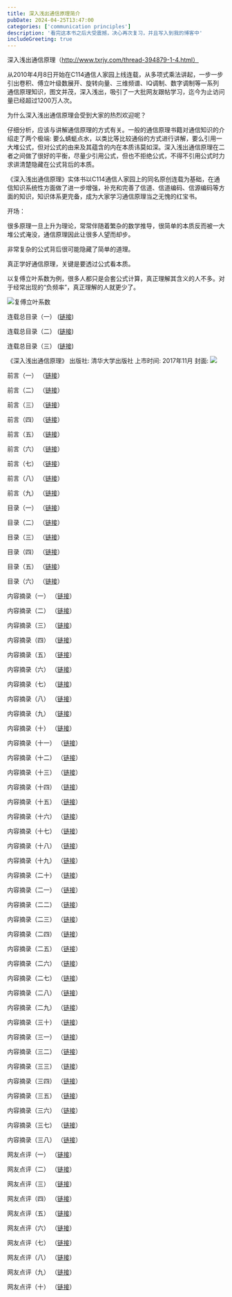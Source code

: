 ```yaml
---
title: 深入浅出通信原理简介
pubDate: 2024-04-25T13:47:00
categories: ['communication principles']
description: '看完这本书之后大受震撼，决心再次复习，并且写入到我的博客中'
includeGreeting: true
---
```


深入浅出通信原理（http://www.txrjy.com/thread-394879-1-4.html）

从2010年4月8日开始在C114通信人家园上线连载，从多项式乘法讲起，一步一步引出卷积、傅立叶级数展开、旋转向量、三维频谱、IQ调制、数字调制等一系列通信原理知识，图文并茂，深入浅出，吸引了一大批网友跟帖学习，迄今为止访问量已经超过1200万人次。

为什么深入浅出通信原理会受到大家的热烈欢迎呢？

仔细分析，应该与讲解通信原理的方式有关。一般的通信原理书籍对通信知识的介绍走了两个极端: 要么蜻蜓点水，以类比等比较通俗的方式进行讲解，要么引用一大堆公式，但对公式的由来及其蕴含的内在本质讳莫如深。深入浅出通信原理在二者之间做了很好的平衡，尽量少引用公式，但也不拒绝公式，不得不引用公式时力求讲清楚隐藏在公式背后的本质。

《深入浅出通信原理》实体书以C114通信人家园上的同名原创连载为基础，在通信知识系统性方面做了进一步增强，补充和完善了信道、信道编码、信源编码等方面的知识，知识体系更完备，成为大家学习通信原理当之无愧的红宝书。

开场：

很多原理一旦上升为理论，常常伴随着繁杂的数学推导，很简单的本质反而被一大堆公式淹没，通信原理因此让很多人望而却步。

非常复杂的公式背后很可能隐藏了简单的道理。

真正学好通信原理，关键是要透过公式看本质。

以复傅立叶系数为例，很多人都只是会套公式计算，真正理解其含义的人不多。对于经常出现的“负频率”，真正理解的人就更少了。

![复傅立叶系数](https://img2.imgtp.com/2024/04/25/lJKK20fs.jpg)

连载总目录（一）
([链接](http://www.txrjy.com/forum.php?mod=redirect&goto=findpost&ptid=394879&pid=10111126))

连载总目录（二）
([链接](http://www.txrjy.com/viewthread.php?tid=394879&page=1#pid4546918))

连载总目录（三）
([链接](http://www.txrjy.com/forum.php?mod=redirect&goto=findpost&ptid=394879&pid=4548878))

《深入浅出通信原理》
出版社: 清华大学出版社
上市时间: 2017年11月
封面:
![](https://img2.imgtp.com/2024/04/25/KEysQGRj.jpg)

前言（一）
（[链接](http://www.txrjy.com/forum.php?mod=redirect&amp;goto=findpost&amp;ptid=394879&amp;pid=10111126)）

前言（二）
（[链接](http://www.txrjy.com/forum.php?mod=redirect&amp;goto=findpost&amp;ptid=394879&amp;pid=10112488)）

前言（三）
（[链接](http://www.txrjy.com/forum.php?mod=redirect&amp;goto=findpost&amp;ptid=394879&amp;pid=10113770)）

前言（四）
（[链接](http://www.txrjy.com/forum.php?mod=redirect&amp;goto=findpost&amp;ptid=394879&amp;pid=10114471)）

前言（五）
（[链接](http://www.txrjy.com/forum.php?mod=redirect&amp;goto=findpost&amp;ptid=394879&amp;pid=10115225)）

前言（六）
（[链接](http://www.txrjy.com/forum.php?mod=redirect&amp;goto=findpost&amp;ptid=394879&amp;pid=10116679)）

前言（七）
（[链接](http://www.txrjy.com/forum.php?mod=redirect&amp;goto=findpost&amp;ptid=394879&amp;pid=10118032)）

前言（八）
（[链接](http://www.txrjy.com/forum.php?mod=redirect&amp;goto=findpost&amp;ptid=394879&amp;pid=10119377)）

前言（九）
（[链接](http://www.txrjy.com/forum.php?mod=redirect&amp;goto=findpost&amp;ptid=394879&amp;pid=10120689)）

目录（一）
（[链接](http://www.txrjy.com/forum.php?mod=redirect&amp;goto=findpost&amp;ptid=394879&amp;pid=10121843)）

目录（二）
（[链接](http://www.txrjy.com/forum.php?mod=redirect&amp;goto=findpost&amp;ptid=394879&amp;pid=10122527)）

目录（三）
（[链接](http://www.txrjy.com/forum.php?mod=redirect&amp;goto=findpost&amp;ptid=394879&amp;pid=10123239)）

目录（四）
（[链接](http://www.txrjy.com/forum.php?mod=redirect&amp;goto=findpost&amp;ptid=394879&amp;pid=10124377)）

目录（五）
（[链接](http://www.txrjy.com/forum.php?mod=redirect&amp;goto=findpost&amp;ptid=394879&amp;pid=10125652)）

目录（六）
（[链接](http://www.txrjy.com/forum.php?mod=redirect&amp;goto=findpost&amp;ptid=394879&amp;pid=10127097)）

内容摘录（一）
（[链接](http://www.txrjy.com/forum.php?mod=redirect&amp;goto=findpost&amp;ptid=394879&amp;pid=10128579)）

内容摘录（二）
（[链接](http://www.txrjy.com/forum.php?mod=redirect&amp;goto=findpost&amp;ptid=394879&amp;pid=10130097)）

内容摘录（三）
（[链接](http://www.txrjy.com/forum.php?mod=redirect&amp;goto=findpost&amp;ptid=394879&amp;pid=10130921)）

内容摘录（四）
（[链接](http://www.txrjy.com/forum.php?mod=redirect&amp;goto=findpost&amp;ptid=394879&amp;pid=10131773)）

内容摘录（五）
（[链接](http://www.txrjy.com/forum.php?mod=redirect&amp;goto=findpost&amp;ptid=394879&amp;pid=10133280)）

内容摘录（六）
（[链接](http://www.txrjy.com/forum.php?mod=redirect&amp;goto=findpost&amp;ptid=394879&amp;pid=10135148)）

内容摘录（七）
（[链接](http://www.txrjy.com/forum.php?mod=redirect&amp;goto=findpost&amp;ptid=394879&amp;pid=10136917)）

内容摘录（八）
（[链接](http://www.txrjy.com/forum.php?mod=redirect&amp;goto=findpost&amp;ptid=394879&amp;pid=10138359)）

内容摘录（九）
（[链接](http://www.txrjy.com/forum.php?mod=redirect&amp;goto=findpost&amp;ptid=394879&amp;pid=10140110)）

内容摘录（十）
（[链接](http://www.txrjy.com/forum.php?mod=redirect&amp;goto=findpost&amp;ptid=394879&amp;pid=10141023)）

内容摘录（十一）
（[链接](http://www.txrjy.com/forum.php?mod=redirect&amp;goto=findpost&amp;ptid=394879&amp;pid=10141833)）

内容摘录（十二）
（[链接](http://www.txrjy.com/forum.php?mod=redirect&amp;goto=findpost&amp;ptid=394879&amp;pid=10143522)）

内容摘录（十三）
（[链接](http://www.txrjy.com/forum.php?mod=redirect&amp;goto=findpost&amp;ptid=394879&amp;pid=10145557)）

内容摘录（十四）
（[链接](http://www.txrjy.com/forum.php?mod=redirect&amp;goto=findpost&amp;ptid=394879&amp;pid=10147172)）

内容摘录（十五）
（[链接](http://www.txrjy.com/forum.php?mod=redirect&amp;goto=findpost&amp;ptid=394879&amp;pid=10148745)）

内容摘录（十六）
（[链接](http://www.txrjy.com/forum.php?mod=redirect&amp;goto=findpost&amp;ptid=394879&amp;pid=10150433)）

内容摘录（十七）
（[链接](http://www.txrjy.com/forum.php?mod=redirect&amp;goto=findpost&amp;ptid=394879&amp;pid=10151340)）

内容摘录（十八）
（[链接](http://www.txrjy.com/forum.php?mod=redirect&amp;goto=findpost&amp;ptid=394879&amp;pid=10152226)）

内容摘录（十九）
（[链接](http://www.txrjy.com/forum.php?mod=redirect&amp;goto=findpost&amp;ptid=394879&amp;pid=10153706)）

内容摘录（二十）
（[链接](http://www.txrjy.com/forum.php?mod=redirect&amp;goto=findpost&amp;ptid=394879&amp;pid=10155141)）

内容摘录（二一）
（[链接](http://www.txrjy.com/forum.php?mod=redirect&amp;goto=findpost&amp;ptid=394879&amp;pid=10156656)）

内容摘录（二二）
（[链接](http://www.txrjy.com/forum.php?mod=redirect&amp;goto=findpost&amp;ptid=394879&amp;pid=10158042)）

内容摘录（二三）
（[链接](http://www.txrjy.com/forum.php?mod=redirect&amp;goto=findpost&amp;ptid=394879&amp;pid=10159304)）

内容摘录（二四）
（[链接](http://www.txrjy.com/forum.php?mod=redirect&amp;goto=findpost&amp;ptid=394879&amp;pid=10160083)）

内容摘录（二五）
（[链接](http://www.txrjy.com/forum.php?mod=redirect&amp;goto=findpost&amp;ptid=394879&amp;pid=10160816)）

内容摘录（二六）
（[链接](http://www.txrjy.com/forum.php?mod=redirect&amp;goto=findpost&amp;ptid=394879&amp;pid=10162072)）

内容摘录（二七）
（[链接](http://www.txrjy.com/forum.php?mod=redirect&amp;goto=findpost&amp;ptid=394879&amp;pid=10163313)）

内容摘录（二八）
（[链接](http://www.txrjy.com/forum.php?mod=redirect&amp;goto=findpost&amp;ptid=394879&amp;pid=10165006)）

内容摘录（二九）
（[链接](http://www.txrjy.com/forum.php?mod=redirect&amp;goto=findpost&amp;ptid=394879&amp;pid=10166336)）

内容摘录（三十）
（[链接](http://www.txrjy.com/forum.php?mod=redirect&amp;goto=findpost&amp;ptid=394879&amp;pid=10167815)）

内容摘录（三一）
（[链接](http://www.txrjy.com/forum.php?mod=redirect&amp;goto=findpost&amp;ptid=394879&amp;pid=10168557)）

内容摘录（三二）
（[链接](http://www.txrjy.com/forum.php?mod=redirect&amp;goto=findpost&amp;ptid=394879&amp;pid=10169293)）

内容摘录（三三）
（[链接](http://www.txrjy.com/forum.php?mod=redirect&amp;goto=findpost&amp;ptid=394879&amp;pid=10170688)）

内容摘录（三四）
（[链接](http://www.txrjy.com/forum.php?mod=redirect&amp;goto=findpost&amp;ptid=394879&amp;pid=10172053)）

内容摘录（三五）
（[链接](http://www.txrjy.com/forum.php?mod=redirect&amp;goto=findpost&amp;ptid=394879&amp;pid=10173667)）

内容摘录（三六）
（[链接](http://www.txrjy.com/forum.php?mod=redirect&amp;goto=findpost&amp;ptid=394879&amp;pid=10175140)）

内容摘录（三七）
（[链接](http://www.txrjy.com/forum.php?mod=redirect&amp;goto=findpost&amp;ptid=394879&amp;pid=10176401)）

内容摘录（三八）
（[链接](http://www.txrjy.com/forum.php?mod=redirect&amp;goto=findpost&amp;ptid=394879&amp;pid=10177177)）

网友点评（一）
（[链接](http://www.txrjy.com/forum.php?mod=redirect&amp;goto=findpost&amp;ptid=394879&amp;pid=10177914)）

网友点评（二）
（[链接](http://www.txrjy.com/forum.php?mod=redirect&amp;goto=findpost&amp;ptid=394879&amp;pid=10179160)）

网友点评（三）
（[链接](http://www.txrjy.com/forum.php?mod=redirect&amp;goto=findpost&amp;ptid=394879&amp;pid=10180633)）

网友点评（四）
（[链接](http://www.txrjy.com/forum.php?mod=redirect&amp;goto=findpost&amp;ptid=394879&amp;pid=10182084)）

网友点评（五）
（[链接](http://www.txrjy.com/forum.php?mod=redirect&amp;goto=findpost&amp;ptid=394879&amp;pid=10183547)）

网友点评（六）
（[链接](http://www.txrjy.com/forum.php?mod=redirect&amp;goto=findpost&amp;ptid=394879&amp;pid=10184793)）

网友点评（七）
（[链接](http://www.txrjy.com/forum.php?mod=redirect&amp;goto=findpost&amp;ptid=394879&amp;pid=10185800)）

网友点评（八）
（[链接](http://www.txrjy.com/forum.php?mod=redirect&amp;goto=findpost&amp;ptid=394879&amp;pid=10186567)）

网友点评（九）
（[链接](http://www.txrjy.com/forum.php?mod=redirect&amp;goto=findpost&amp;ptid=394879&amp;pid=10189999)）

网友点评（十）
（[链接](http://www.txrjy.com/forum.php?mod=redirect&amp;goto=findpost&amp;ptid=394879&amp;pid=10191471)）